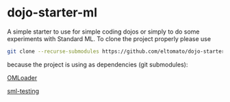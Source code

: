dojo-starter-ml
===============

A simple starter to use for simple coding dojos or simply to do some
experiments with Standard ML.
To clone the project properly please use
```bash
git clone --recurse-submodules https://github.com/eltomato/dojo-starter-ml.git
```
because the project is using as dependencies (git submodules):

[OMLoader](https://github.com/eltomato/OMLoader)

[sml-testing](https://github.com/kvalle/sml-testing)
